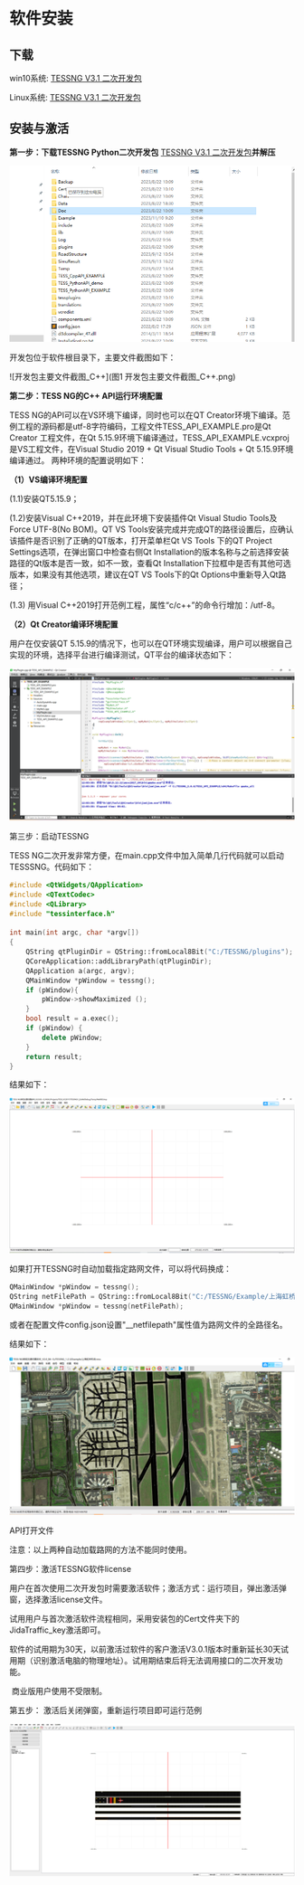 # 软件安装

## 下载

win10系统: [TESSNG V3.1 二次开发包](https://139.196.85.33/downloads/)

Linux系统: [TESSNG V3.1 二次开发包](https://139.196.85.33/downloads/)

## 安装与激活

**第一步：下载TESSNG Python二次开发包** [TESSNG V3.1 二次开发包](https://139.196.85.33/downloads/)**并解压**

![开发包内文件列表](开发包内文件列表.png)

开发包位于软件根目录下，主要文件截图如下：

![开发包主要文件截图_C++](图1 开发包主要文件截图_C++.png)

**第二步：TESS NG的C++ API运行环境配置**

TESS NG的API可以在VS环境下编译，同时也可以在QT Creator环境下编译。范例工程的源码都是utf-8字符编码，工程文件TESS_API_EXAMPLE.pro是Qt Creator 工程文件，在Qt 5.15.9环境下编译通过，TESS_API_EXAMPLE.vcxproj是VS工程文件，在Visual Studio 2019 + Qt Visual Studio Tools + Qt 5.15.9环境编译通过。  两种环境的配置说明如下：

**（1）VS编译环境配置**

(1.1)安装QT5.15.9；

(1.2)安装Visual C++2019，并在此环境下安装插件Qt Visual Studio Tools及Force UTF-8(No BOM)。QT VS Tools安装完成并完成QT的路径设置后，应确认该插件是否识别了正确的QT版本，打开菜单栏Qt VS Tools 下的QT Project Settings选项，在弹出窗口中检查右侧Qt Installation的版本名称与之前选择安装路径的Qt版本是否一致，如不一致，查看Qt Installation下拉框中是否有其他可选版本，如果没有其他选项，建议在QT VS Tools下的Qt Options中重新导入Qt路径；

(1.3) 用Visual C++2019打开范例工程，属性“c/c++”的命令行增加：/utf-8。

**（2）Qt Creator编译环境配置**

用户在仅安装QT 5.15.9的情况下，也可以在QT环境实现编译，用户可以根据自己实现的环境，选择平台进行编译测试，QT平台的编译状态如下：

![QT平台的编译状态](图2_QT平台的编译状态.png)

第三步：启动TESSNG

TESS NG二次开发非常方便，在main.cpp文件中加入简单几行代码就可以启动TESSSNG。代码如下：

```C++
#include <QtWidgets/QApplication>
#include <QTextCodec>
#include <QLibrary>
#include "tessinterface.h"

int main(int argc, char *argv[])
{
	QString qtPluginDir = QString::fromLocal8Bit("C:/TESSNG/plugins");
	QCoreApplication::addLibraryPath(qtPluginDir);
	QApplication a(argc, argv);
	QMainWindow *pWindow = tessng();
	if (pWindow){
		pWindow->showMaximized ();
	}
	bool result = a.exec();
	if (pWindow) {
		delete pWindow;
	}
	return result;
}
```

结果如下：

![打开窗体结果](图3_打开窗体结果.png)

如果打开TESSNG时自动加载指定路网文件，可以将代码换成：

```C++
QMainWindow *pWindow = tessng();
QString netFilePath = QString::fromLocal8Bit("C:/TESSNG/Example/上海虹桥机场.tess");
QMainWindow *pWindow = tessng(netFilePath);
```

或者在配置文件config.json设置"__netfilepath"属性值为路网文件的全路径名。

结果如下：

![API打开文件](图4_API打开文件.png)

API打开文件

注意：以上两种自动加载路网的方法不能同时使用。

第四步：激活TESSNG软件license

用户在首次使用二次开发包时需要激活软件；激活方式：运行项目，弹出激活弹窗，选择激活license文件。

试用用户与首次激活软件流程相同，采用安装包的Cert文件夹下的JidaTraffic_key激活即可。

​    软件的试用期为30天，以前激活过软件的客户激活V3.0.1版本时重新延长30天试用期（识别激活电脑的物理地址）。试用期结束后将无法调用接口的二次开发功能。

​    商业版用户使用不受限制。

第五步： 激活后关闭弹窗，重新运行项目即可运行范例

![范例运行界面](范例运行界面.png)





<!-- ex_nonav -->

